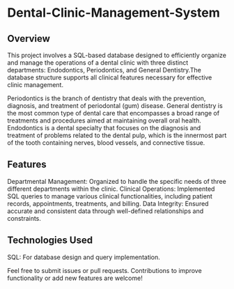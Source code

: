 # Dental-Clinic-Management-System

## Overview
This project involves a SQL-based database designed to efficiently organize and manage the operations of a dental clinic with three distinct departments: Endodontics, Periodontics, and General Dentistry.The database structure supports all clinical features necessary for effective clinic management.

Periodontics is the branch of dentistry that deals with the prevention, diagnosis, and treatment of periodontal (gum) disease.
General dentistry is the most common type of dental care that encompasses a broad range of treatments and procedures aimed at maintaining overall oral health. 
Endodontics is a dental specialty that focuses on the diagnosis and treatment of problems related to the dental pulp, which is the innermost part of the tooth containing nerves, blood vessels, and connective tissue. 

## Features
Departmental Management: Organized to handle the specific needs of three different departments within the clinic.
Clinical Operations: Implemented SQL queries to manage various clinical functionalities, including patient records, appointments, treatments, and billing.
Data Integrity: Ensured accurate and consistent data through well-defined relationships and constraints.

## Technologies Used
SQL: For database design and query implementation.

Feel free to submit issues or pull requests. Contributions to improve functionality or add new features are welcome!

